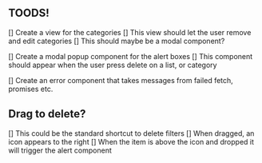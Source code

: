 ## TOODS!

[] Create a view for the categories
  [] This view should let the user remove and edit categories
  [] This should maybe be a modal component?

[] Create a modal popup component for the alert boxes
  [] This component should appear when the user press delete on a list, or category

[] Create an error component that takes messages from failed fetch, promises etc.


## Drag to delete? 
[] This could be the standard shortcut to delete filters
[] When dragged, an icon appears to the right
[] When the item is above the icon and dropped it will trigger the alert component